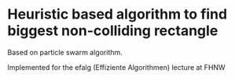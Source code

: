  # Heuristic based algorithm to find biggest non-colliding rectangle

 Based on particle swarm algorithm.

Implemented for the efalg (Effiziente Algorithmen) lecture at FHNW
